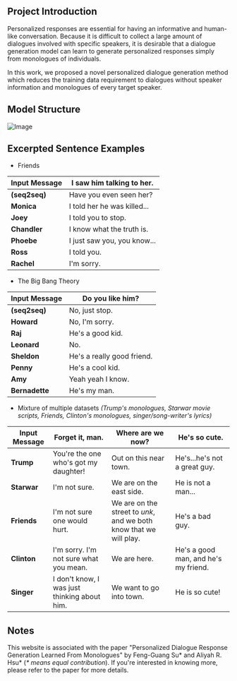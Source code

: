 ## Project Introduction

Personalized responses are essential for having an informative and human-like conversation. 
Because it is difficult to collect a large amount of dialogues involved with specific speakers, it is desirable that a dialogue generation model can learn to generate personalized responses simply from monologues of individuals. 

In this work, we proposed a novel personalized dialogue generation method which reduces the training data requirement to dialogues without speaker information and monologues of every target speaker.

## Model Structure

![Image](/Personalized-Dialogue-Response-Generation-learned-from-Monologues-demo/blob/master/model-structure.jpg)

## Excerpted Sentence Examples

- Friends

**Input Message** | I saw him talking to her.
------------ | -------------
**(seq2seq)**| Have you even seen her?
**Monica** | I told her he was killed...
**Joey** | I told you to stop.
**Chandler** | I know what the truth is.
**Phoebe** | I just saw you, you know...
**Ross** | I told you.
**Rachel** | I'm sorry.

- The Big Bang Theory

**Input Message** | Do you like him?
------------ | -------------
**(seq2seq)**| No, just stop.
**Howard** | No, I'm sorry.
**Raj** | He's a good kid.
**Leonard** | No.
**Sheldon** | He's a really good friend.
**Penny** | He's a cool kid.
**Amy** | Yeah yeah I know.
**Bernadette** | He's my man.

- Mixture of multiple datasets
*(Trump's monologues, Starwar movie scripts, Friends, Clinton's monologues, singer/song-writer's lyrics)*

**Input Message** | Forget it, man. | Where are we now? | He's so cute.
------------ | ------------- | ------------- | -------------
**Trump**| You're the one who's got my daughter! | Out on this near town. | He's...he's not a great guy.
**Starwar** | I'm not sure. | We are on the east side. | He is not a man...
**Friends** | I'm not sure one would hurt. | We are on the street to *unk*, and we both know that we will play. | He's a bad guy.
**Clinton** | I'm sorry. I'm not sure what you mean. | We are here. | He's a good man, and he's my friend.
**Singer** | I don't know, I was just thinking about him. | We want to go into town. | He is so cute!


## Notes

This website is associated with the paper "Personalized Dialogue Response Generation Learned From Monologues" by Feng-Guang Su\* and Aliyah R. Hsu\* (*\* means equal contribution*). If you're interested in knowing more, please refer to the paper for more details.
